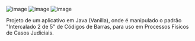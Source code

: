 ![image](https://github.com/wilfachetti/LawsuitBarcode/assets/12673615/e86499c2-78c7-48c7-a45d-8e7d75a5bd00)
![image](https://github.com/wilfachetti/LawsuitBarcode/assets/12673615/7d3c7b89-1d11-4a41-bfd4-60e575c8760d)
![image](https://github.com/wilfachetti/LawsuitBarcode/assets/12673615/8afbaf63-c81d-4c6a-b48e-826dce8e1ab1)

Projeto de um aplicativo em Java (Vanilla), onde é manipulado o padrão "Intercalado 2 de 5" de Códigos de Barras, para uso em Processos Físicos de Casos Judiciais.

